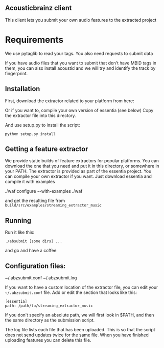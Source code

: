 Acousticbrainz client
---------------------

This client lets you submit your own audio features to the extracted project

Requirements
============

We use pytaglib to read your tags.
You also need requests to submit data

If you have audio files that you want to submit that don't have
MBID tags in them, you can also install acoustid and we will try
and identify the track by fingerprint.

Installation
------------

First, download the extractor related to your platform from here:

Or if you want to, compile your own version of essentia (see below)
Copy the extractor file into this directory.

And use setup.py to install the script:

    python setup.py install


Getting a feature extractor
---------------------------
We provide static builds of feature extractors for popular platforms. You can
download the one that you need and put it in this directory, or somewhere in
your PATH.
The extractor is provided as part of the essentia project. You can compile
your own extractor if you want. Just download essentia and compile it with examples

   ./waf configure --with-examples
   ./waf

and get the resulting file from `build/src/examples/streaming_extractor_music`

Running
-------

Run it like this:

    ./absubmit [some dirs] ...

and go and have a coffee

Configuration files:
-------------------

~/.abzsubmit.conf
~/.abzsubmit.log

If you want to have a custom location of the extractor file, you can edit your
`~/.abzsubmit.conf` file. Add or edit the section that looks like this:

```
[essentia]
path: /path/to/streaming_extractor_music
```

If you don't specify an absolute path, we will first look in $PATH, and then
the same directory as the submission script.

The log file lists each file that has been uploaded. This is so that the script
does not send updates twice for the same file. When you have finished uploading
features you can delete this file.
